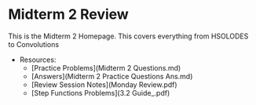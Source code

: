 # Midterm 2 Review
This is the Midterm 2 Homepage. This covers everything from HSOLODES to Convolutions

- Resources:
  - [Practice Problems](Midterm 2 Questions.md)
  - [Answers](Midterm 2 Practice Questions Ans.md)
  - [Review Session Notes](Monday Review.pdf)
  - [Step Functions Problems](3.2 Guide_.pdf)


